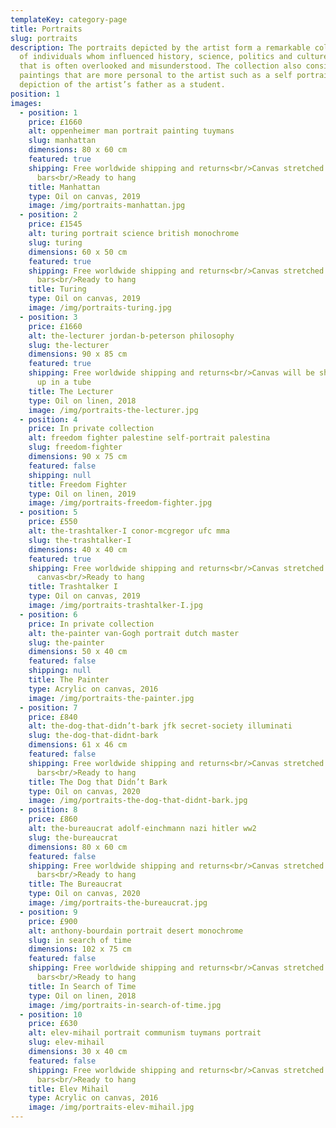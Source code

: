 ```yaml
---
templateKey: category-page
title: Portraits
slug: portraits
description: The portraits depicted by the artist form a remarkable collection
  of individuals whom influenced history, science, politics and culture in a way
  that is often overlooked and misunderstood. The collection also consists of
  paintings that are more personal to the artist such as a self portrait and a
  depiction of the artist’s father as a student.
position: 1
images:
  - position: 1
    price: £1660
    alt: oppenheimer man portrait painting tuymans
    slug: manhattan
    dimensions: 80 x 60 cm
    featured: true
    shipping: Free worldwide shipping and returns<br/>Canvas stretched on wooden
      bars<br/>Ready to hang
    title: Manhattan
    type: Oil on canvas, 2019
    image: /img/portraits-manhattan.jpg
  - position: 2
    price: £1545
    alt: turing portrait science british monochrome
    slug: turing
    dimensions: 60 x 50 cm
    featured: true
    shipping: Free worldwide shipping and returns<br/>Canvas stretched on wooden
      bars<br/>Ready to hang
    title: Turing
    type: Oil on canvas, 2019
    image: /img/portraits-turing.jpg
  - position: 3
    price: £1660
    alt: the-lecturer jordan-b-peterson philosophy
    slug: the-lecturer
    dimensions: 90 x 85 cm
    featured: true
    shipping: Free worldwide shipping and returns<br/>Canvas will be shipped rolled
      up in a tube
    title: The Lecturer
    type: Oil on linen, 2018
    image: /img/portraits-the-lecturer.jpg
  - position: 4
    price: In private collection
    alt: freedom fighter palestine self-portrait palestina
    slug: freedom-fighter
    dimensions: 90 x 75 cm
    featured: false
    shipping: null
    title: Freedom Fighter
    type: Oil on linen, 2019
    image: /img/portraits-freedom-fighter.jpg
  - position: 5
    price: £550
    alt: the-trashtalker-I conor-mcgregor ufc mma
    slug: the-trashtalker-I
    dimensions: 40 x 40 cm
    featured: true
    shipping: Free worldwide shipping and returns<br/>Canvas stretched on
      canvas<br/>Ready to hang
    title: Trashtalker I
    type: Oil on canvas, 2019
    image: /img/portraits-trashtalker-I.jpg
  - position: 6
    price: In private collection
    alt: the-painter van-Gogh portrait dutch master
    slug: the-painter
    dimensions: 50 x 40 cm
    featured: false
    shipping: null
    title: The Painter
    type: Acrylic on canvas, 2016
    image: /img/portraits-the-painter.jpg
  - position: 7
    price: £840
    alt: the-dog-that-didn’t-bark jfk secret-society illuminati
    slug: the-dog-that-didnt-bark
    dimensions: 61 x 46 cm
    featured: false
    shipping: Free worldwide shipping and returns<br/>Canvas stretched on wooden
      bars<br/>Ready to hang
    title: The Dog that Didn’t Bark
    type: Oil on canvas, 2020
    image: /img/portraits-the-dog-that-didnt-bark.jpg
  - position: 8
    price: £860
    alt: the-bureaucrat adolf-einchmann nazi hitler ww2
    slug: the-bureaucrat
    dimensions: 80 x 60 cm
    featured: false
    shipping: Free worldwide shipping and returns<br/>Canvas stretched on wooden
      bars<br/>Ready to hang
    title: The Bureaucrat
    type: Oil on canvas, 2020
    image: /img/portraits-the-bureaucrat.jpg
  - position: 9
    price: £900
    alt: anthony-bourdain portrait desert monochrome
    slug: in search of time
    dimensions: 102 x 75 cm
    featured: false
    shipping: Free worldwide shipping and returns<br/>Canvas stretched on wooden
      bars<br/>Ready to hang
    title: In Search of Time
    type: Oil on linen, 2018
    image: /img/portraits-in-search-of-time.jpg
  - position: 10
    price: £630
    alt: elev-mihail portrait communism tuymans portrait
    slug: elev-mihail
    dimensions: 30 x 40 cm
    featured: false
    shipping: Free worldwide shipping and returns<br/>Canvas stretched on wooden
      bars<br/>Ready to hang
    title: Elev Mihail
    type: Acrylic on canvas, 2016
    image: /img/portraits-elev-mihail.jpg
---
```

